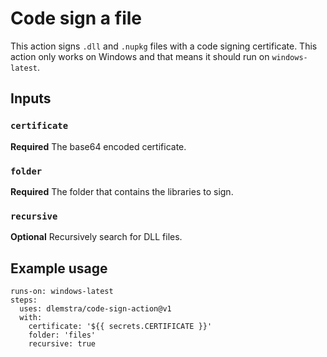 # Code sign a file

This action signs `.dll` and `.nupkg` files with a code signing certificate. This action only works on Windows and that means it should run on `windows-latest`.

## Inputs

### `certificate`

**Required** The base64 encoded certificate.

### `folder`

**Required** The folder that contains the libraries to sign.

### `recursive`

**Optional** Recursively search for DLL files.

## Example usage

```
runs-on: windows-latest
steps:
  uses: dlemstra/code-sign-action@v1
  with:
    certificate: '${{ secrets.CERTIFICATE }}'
    folder: 'files'
    recursive: true
```